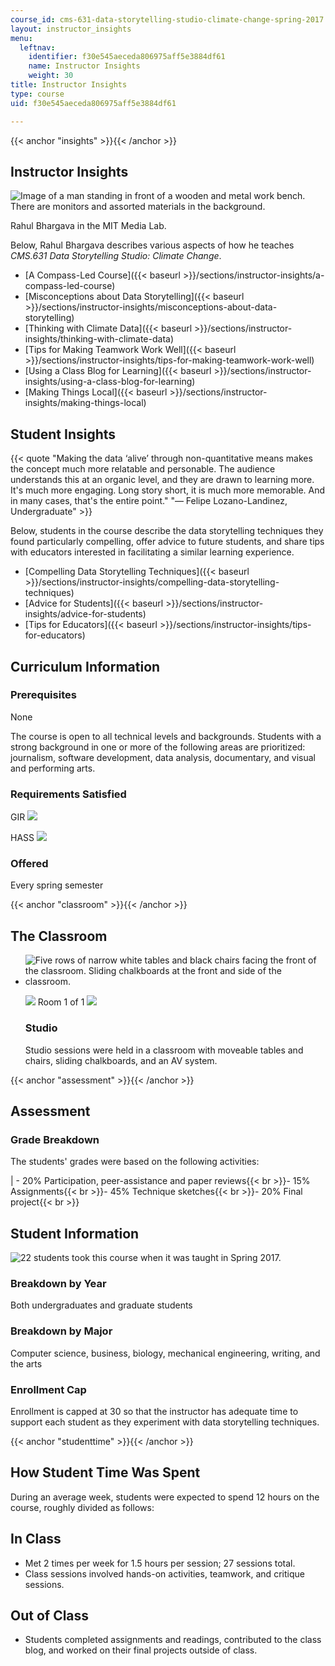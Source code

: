 ```yaml
---
course_id: cms-631-data-storytelling-studio-climate-change-spring-2017
layout: instructor_insights
menu:
  leftnav:
    identifier: f30e545aeceda806975aff5e3884df61
    name: Instructor Insights
    weight: 30
title: Instructor Insights
type: course
uid: f30e545aeceda806975aff5e3884df61

---
```


{{< anchor "insights" >}}{{< /anchor >}}

Instructor Insights
-------------------

![Image of a man standing in front of a wooden and metal work bench. There are monitors and assorted materials in the background.](/coursemedia/cms-631-data-storytelling-studio-climate-change-spring-2017/243264240fe2bd7803f06038e40077e2_Rahul.jpg)

Rahul Bhargava in the MIT Media Lab.

Below, Rahul Bhargava describes various aspects of how he teaches _CMS.631 Data Storytelling Studio: Climate Change_.

*   [A Compass-Led Course]({{< baseurl >}}/sections/instructor-insights/a-compass-led-course)
*   [Misconceptions about Data Storytelling]({{< baseurl >}}/sections/instructor-insights/misconceptions-about-data-storytelling)
*   [Thinking with Climate Data]({{< baseurl >}}/sections/instructor-insights/thinking-with-climate-data)
*   [Tips for Making Teamwork Work Well]({{< baseurl >}}/sections/instructor-insights/tips-for-making-teamwork-work-well)
*   [Using a Class Blog for Learning]({{< baseurl >}}/sections/instructor-insights/using-a-class-blog-for-learning)
*   [Making Things Local]({{< baseurl >}}/sections/instructor-insights/making-things-local)

Student Insights
----------------

{{< quote "Making the data ‘alive’ through non-quantitative means makes the concept much more relatable and personable. The audience understands this at an organic level, and they are drawn to learning more. It's much more engaging. Long story short, it is much more memorable. And in many cases, that's the entire point." "— Felipe Lozano-Landinez, Undergraduate" >}}

Below, students in the course describe the data storytelling techniques they found particularly compelling, offer advice to future students, and share tips with educators interested in facilitating a similar learning experience.

*   [Compelling Data Storytelling Techniques]({{< baseurl >}}/sections/instructor-insights/compelling-data-storytelling-techniques)
*   [Advice for Students]({{< baseurl >}}/sections/instructor-insights/advice-for-students)
*   [Tips for Educators]({{< baseurl >}}/sections/instructor-insights/tips-for-educators)

Curriculum Information
----------------------

### Prerequisites

None

The course is open to all technical levels and backgrounds. Students with a strong background in one or more of the following areas are prioritized: journalism, software development, data analysis, documentary, and visual and performing arts.

### Requirements Satisfied

GIR ![](/images/educator/icon-question-gir.png)

HASS ![](/images/educator/icon-question-hass.png)

### Offered

Every spring semester

{{< anchor "classroom" >}}{{< /anchor >}}

The Classroom
-------------

*   ![Five rows of narrow white tables and black chairs facing the front of the classroom. Sliding chalkboards at the front and side of the classroom.](/coursemedia/cms-631-data-storytelling-studio-climate-change-spring-2017/3396d9cdd7a96cb41f359d2c3eb637ce_room1-150.jpg)
    
    ![](/images/educator/classroom_prev_dim.png) Room 1 of 1 ![](/images/educator/classroom_next_dim.png)
    
    ### Studio
    
    Studio sessions were held in a classroom with moveable tables and chairs, sliding chalkboards, and an AV system.
    

{{< anchor "assessment" >}}{{< /anchor >}}

Assessment
----------

### Grade Breakdown

The students' grades were based on the following activities:

| - 20% Participation, peer-assistance and paper reviews{{< br >}}- 15% Assignments{{< br >}}- 45% Technique sketches{{< br >}}- 20% Final project{{< br >}} 

Student Information
-------------------

![22 students took this course when it was taught in Spring 2017.](/coursemedia/cms-631-data-storytelling-studio-climate-change-spring-2017/0a72c2431f4ea02386829044d76d1075_22.png)

### Breakdown by Year

Both undergraduates and graduate students

### Breakdown by Major

Computer science, business, biology, mechanical engineering, writing, and the arts

### Enrollment Cap

Enrollment is capped at 30 so that the instructor has adequate time to support each student as they experiment with data storytelling techniques.

{{< anchor "studenttime" >}}{{< /anchor >}}

How Student Time Was Spent
--------------------------

During an average week, students were expected to spend 12 hours on the course, roughly divided as follows:

In Class
--------

*   Met 2 times per week for 1.5 hours per session; 27 sessions total.
*   Class sessions involved hands-on activities, teamwork, and critique sessions.

Out of Class
------------

*   Students completed assignments and readings, contributed to the class blog, and worked on their final projects outside of class.